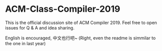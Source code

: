 # ACM-Class-Compiler-2019

This is the official discussion site of ACM Compiler 2019.
Feel free to open issues for Q & A and idea sharing.

English is encouraged, 中文也行吧~
(Right, even the readme is simmilar to the one in last year)
